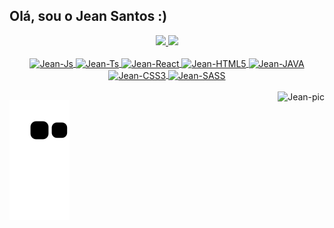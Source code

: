 ## Olá, sou o Jean Santos :)

<div align="center">
  <a href="https://github.com/Jesantox">
  <img height="180em" src="https://github-readme-stats.vercel.app/api?username=Jesantox&show_icons=true&theme=dark&include_all_commits=true&count_private=true"/>
  <img height="180em" src="https://github-readme-stats.vercel.app/api/top-langs/?username=Jesantox&layout=compact&langs_count=7&theme=dark"/>
</div>
  
<div align="center"><br>
  <img align="center" alt="Jean-Js" height="30" width="120" src="https://img.shields.io/badge/JavaScript-F7DF1E?style=for-the-badge&logo=javascript&logoColor=black">
  <img align="center" alt="Jean-Ts" height="30" width="120" src="https://img.shields.io/badge/TypeScript-007ACC?style=for-the-badge&logo=typescript&logoColor=white">
  <img align="center" alt="Jean-React" height="30" width="90" src="https://img.shields.io/badge/React-20232A?style=for-the-badge&logo=react&logoColor=61DAFB">
  <img align="center" alt="Jean-HTML5" height="30" width="90" src="https://img.shields.io/badge/HTML5-E34F26?style=for-the-badge&logo=html5&logoColor=white">
  <img align="center" alt="Jean-JAVA" height="30" width="80" src="https://img.shields.io/badge/Java-ED8B00?style=for-the-badge&logo=java&logoColor=white">
  <img align="center" alt="Jean-CSS3" height="30" width="80" src="https://img.shields.io/badge/CSS3-1572B6?style=for-the-badge&logo=css3&logoColor=white">
  <img align="center" alt="Jean-SASS" height="30" width="80" src="https://img.shields.io/badge/Sass-CC6699?style=for-the-badge&logo=sass&logoColor=white">
</div><br>
<img align="right" alt="Jean-pic" height="150" src="https://i.pinimg.com/564x/9a/63/da/9a63da2bf5d39e45497a0df7b671c1d0.jpg?width=676&height=676">
  
 ![Snake animation](https://github.com/rafaballerini/rafaballerini/blob/output/github-contribution-grid-snake.svg)
  
  
  
